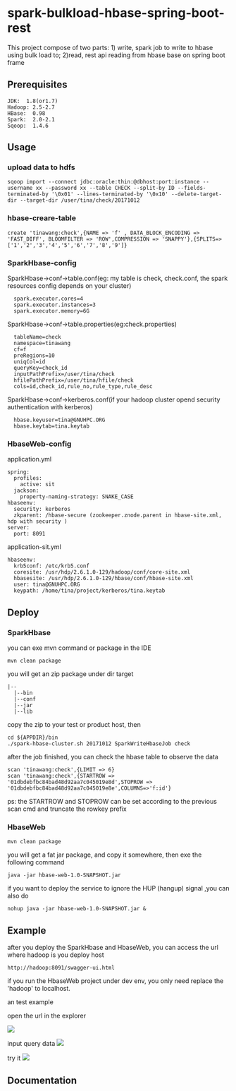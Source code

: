 # spark-bulkload-hbase-spring-boot-rest
This project compose of two parts: 1) write, spark job to write to hbase using bulk load to; 2)read, rest api reading from hbase base on spring boot frame
## Prerequisites
  ```
  JDK:  1.8(or1.7)
  Hadoop: 2.5-2.7
  HBase:  0.98
  Spark:  2.0-2.1
  Sqoop:  1.4.6
  ```
## Usage
### upload data to hdfs
```
sqoop import --connect jdbc:oracle:thin:@dbhost:port:instance --username xx --password xx --table CHECK --split-by ID --fields-terminated-by '\0x01' --lines-terminated-by '\0x10' --delete-target-dir --target-dir /user/tina/check/20171012
```
### hbase-creare-table
```
create 'tinawang:check',{NAME => 'f' , DATA_BLOCK_ENCODING => 'FAST_DIFF', BLOOMFILTER => 'ROW',COMPRESSION => 'SNAPPY'},{SPLITS=>['1','2','3','4','5','6','7','8','9']}
```
### SparkHbase-config
SparkHbase->conf->table.conf(eg: my table is check, check.conf, the spark resources config depends on your cluster)
```
  spark.executor.cores=4
  spark.executor.instances=3
  spark.executor.memory=6G
```
SparkHbase->conf->table.properties(eg:check.properties)
```
  tableName=check
  namespace=tinawang
  cf=f
  preRegions=10
  uniqCol=id
  queryKey=check_id
  inputPathPrefix=/user/tina/check
  hfilePathPrefix=/user/tina/hfile/check
  cols=id,check_id,rule_no,rule_type,rule_desc
```
SparkHbase->conf->kerberos.conf(if your hadoop cluster opend security authentication with kerberos)
```
  hbase.keyuser=tina@GNUHPC.ORG
  hbase.keytab=tina.keytab
```
### HbaseWeb-config
application.yml
```
spring:
  profiles:
    active: sit
  jackson:
    property-naming-strategy: SNAKE_CASE
hbaseenv:
  security: kerberos
  zkparent: /hbase-secure (zookeeper.znode.parent in hbase-site.xml, hdp with security )
server:
  port: 8091
```
application-sit.yml
```
hbaseenv:
  krb5conf: /etc/krb5.conf
  coresite: /usr/hdp/2.6.1.0-129/hadoop/conf/core-site.xml
  hbasesite: /usr/hdp/2.6.1.0-129/hbase/conf/hbase-site.xml
  user: tina@GNUHPC.ORG
  keypath: /home/tina/project/kerberos/tina.keytab 
```
## Deploy
### SparkHbase
  you can exe mvn command or package in the IDE
```
mvn clean package
```
you will get an zip package under dir target
```
|--
  |--bin
  |--conf
  |--jar
  |--lib
```
copy the zip to your test or product host, then
```
cd ${APPDIR}/bin
./spark-hbase-cluster.sh 20171012 SparkWriteHbaseJob check
```
after the job finished, you can check the hbase table to observe the data
```
scan 'tinawang:check',{LIMIT => 6}
scan 'tinawang:check',{STARTROW => '01dbdebfbc84bad48d92aa7c045019e8d',STOPROW => '01dbdebfbc84bad48d92aa7c045019e8e',COLUMNS=>'f:id'}
```
ps: the STARTROW and STOPROW can be set according to the previous scan cmd and truncate the rowkey prefix
### HbaseWeb
```
mvn clean package
```
you will get a fat jar package, and copy it somewhere, then exe the following command
```
java -jar hbase-web-1.0-SNAPSHOT.jar
```
if you want to deploy the service to ignore the HUP (hangup) signal ,you can also do
```
nohup java -jar hbase-web-1.0-SNAPSHOT.jar &
```
## Example
after you deploy the SparkHbase and HbaseWeb, you can access the url where hadoop is you deploy host
```
http://hadoop:8091/swagger-ui.html
```
if you run the HbaseWeb project under dev env, you only need replace the 'hadoop' to localhost.

an test example 

open the url in the explorer

![](https://raw.githubusercontent.com/tina437213/spark-bulkload-hbase-spring-boot-rest/master/img/hbase-web-app01.png)  

input query data
![](https://raw.githubusercontent.com/tina437213/spark-bulkload-hbase-spring-boot-rest/master/img/hbase-web-app02.png) 

try it
![](https://raw.githubusercontent.com/tina437213/spark-bulkload-hbase-spring-boot-rest/master/img/hbase-web-app03.png)  

## Documentation
